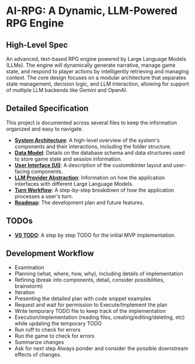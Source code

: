 # AI-RPG: A Dynamic, LLM-Powered RPG Engine

## High-Level Spec
An advanced, text-based RPG engine powered by Large Language Models (LLMs). The engine will dynamically generate narrative, manage game state, and respond to player actions by intelligently retrieving and managing context. The core design focuses on a modular architecture that separates state management, decision logic, and LLM interaction, allowing for support of multiple LLM backends like Gemini and OpenAI.

## Detailed Specification

This project is documented across several files to keep the information organized and easy to navigate.

- **[System Architecture](docs/architecture.md)**: A high-level overview of the system's components and their interactions, including the folder structure.
- **[Data Model](docs/data_model.md)**: Details on the database schema and data structures used to store game state and session information.
- **[User Interface (UI)](docs/ui.md)**: A description of the customtkinter layout and user-facing components.
- **[LLM Provider Abstraction](docs/llm_providers.md)**: Information on how the application interfaces with different Large Language Models.
- **[Turn Workflow](docs/turn_workflow.md)**: A step-by-step breakdown of how the application processes a user's turn.
- **[Roadmap](docs/roadmap.md)**: The development plan and future features.

## TODOs
- **[V0 TODO](v0_TODO.md)**: A step by step TODO for the initial MVP implementation.

## Development Workflow
  - Examination
  - Planning (what, where, how, why), including details of implementation
  - Refining (break into components, detail, consider possibilities, brainstorm)
  - Iteration
  - Presenting the detailed plan with code snippet examples
  - Request and wait for permission to Execute/Implement the plan
  - Write temporary TODO file to keep track of the implementation
  - Execution/implementation (reading files, creating/editing/deleting, etc) while updating the temporary TODO
  - Run ruff to check for errors
  - Run the game to check for errors
  - Summarize changes
  - Ask for next step
Always ponder and consider the possible downstream effects of changes.